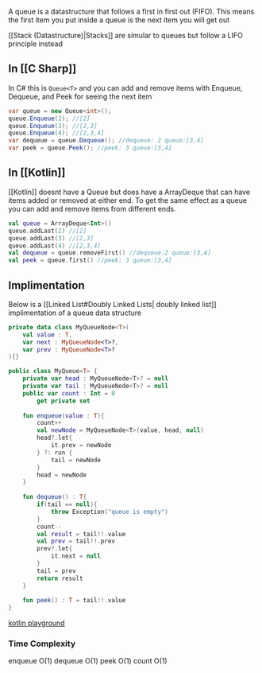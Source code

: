 A queue is a datastructure that follows a first in first out (FIFO). This means the first item you put inside a queue is the next item you will get out

[[Stack (Datastructure)|Stacks]] are simular to queues but follow a LIFO principle instead

## In [[C Sharp]]
In C# this is `Queue<T>` and you can add and remove items with Enqueue, Dequeue, and Peek for seeing the next item

```cs
var queue = new Queue<int>();
queue.Enqueue(2); //[2]
queue.Enqueue(3); //[2,3]
queue.Enqueue(4); //[2,3,4]
var dequeue = queue.Dequeue(); //dequeue: 2 queue:[3,4]
var peek = queue.Peek(); //peek: 3 queue:[3,4]
```
## In [[Kotlin]]
[[Kotlin]] doesnt have a Queue but does have a ArrayDeque that can have items added or removed at either end. To get the same effect as a queue you can add and remove items from different ends.

```kt
val queue = ArrayDeque<Int>()
queue.addLast(2) //[2]
queue.addLast(3) //[2,3]
queue.addLast(4) //[2,3,4]
val dequeue = queue.removeFirst() //dequeue:2 queue:[3,4]
val peek = queue.first() //peek: 3 queue:[3,4]
```

## Implimentation
Below is a [[Linked List#Doubly Linked Lists| doubly linked list]] implimentation of a queue data structure
```kt
private data class MyQueueNode<T>(
    val value : T,
    var next : MyQueueNode<T>?,
    var prev : MyQueueNode<T>?
){}

public class MyQueue<T> {  
    private var head : MyQueueNode<T>? = null
    private var tail : MyQueueNode<T>? = null
    public var count : Int = 0
    	get private set
    
    fun enqueue(value : T){
        count++
		val newNode = MyQueueNode<T>(value, head, null)
        head?.let{
            it.prev = newNode  
        } ?: run {
            tail = newNode
        }
        head = newNode
    }
    
    fun dequeue() : T{
        if(tail == null){
            throw Exception("queue is empty")
        }
        count--
        val result = tail!!.value
		val prev = tail!!.prev
        prev?.let{
            it.next = null
        }
        tail = prev
        return result
    }
    
    fun peek() : T = tail!!.value
}
```
[kotlin playground](https://pl.kotl.in/9wSiXSPCD?theme=darcula)
### Time Complexity
enqueue O(1)
dequeue O(1)
peek O(1)
count O(1)


